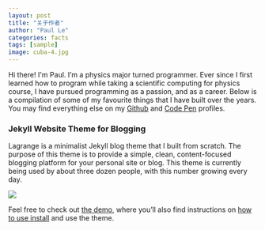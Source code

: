 ```yaml
---
layout: post
title: "关于作者"
author: "Paul Le"
categories: facts
tags: [sample]
image: cuba-4.jpg
---
```


Hi there! I'm Paul. I’m a physics major turned programmer. Ever since I first learned how to program while taking a scientific computing for physics course, I have pursued programming as a passion, and as a career. Below is a compilation of some of my favourite things that I have built over the years. You may find everything else on my <a href="http://github.com/lenpaul" target="_blank">Github</a> and <a href="https://codepen.io/lenpaul" target="_blank">Code Pen</a> profiles.

### Jekyll Website Theme for Blogging

Lagrange is a minimalist Jekyll blog theme that I built from scratch. The purpose of this theme is to provide a simple, clean, content-focused blogging platform for your personal site or blog. This theme is currently being used by about three dozen people, with this number growing every day.

<img src="{{ site.github.url }}/assets/img/demo.jpg">

Feel free to check out <a href="https://lenpaul.github.io/Lagrange/" target="_blank">the demo</a>, where you’ll also find instructions on <a href="https://lenpaul.github.io/Lagrange/journal/Installation-Guide.html">how to use install</a> and use the theme.
